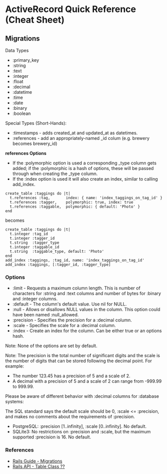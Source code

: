 # ActiveRecord Quick Reference (Cheat Sheet)

## Migrations

Data Types

- :primary_key
- :string
- :text
- :integer
- :float
- :decimal
- :datetime
- :time
- :date
- :binary
- :boolean

Special Types (Short-Hands):

- :timestamps  -  adds created_at and updated_at as datetimes.
- :references  -  add an appropriately-named _id colum (e.g. brewery becomes brewery_id)

**references Options**

- If the :polymorphic option is used a corresponding _type column gets added; if the :polymorphic is a hash of options, these will be passed through when creating the _type column.
- If the :index option is used it will also create an index, similar to calling add_index.

~~~
create_table :taggings do |t|
  t.references :tag,       index: { name: 'index_taggings_on_tag_id' }
  t.references :tagger,    polymorphic: true, index: true
  t.references :taggable,  polymorphic: { default: 'Photo' }
end
~~~

becomes

~~~
create_table :taggings do |t|
  t.integer :tag_id
  t.integer :tagger_id
  t.string  :tagger_type
  t.integer :taggable_id
  t.string  :taggable_type, default: 'Photo'
end
add_index :taggings, :tag_id, name: 'index_taggings_on_tag_id'
add_index :taggings, [:tagger_id, :tagger_type]
~~~

### Options

- :limit      - Requests a maximum column length. This is number of characters for :string and :text columns and number of bytes for :binary and :integer columns.
- :default    - The column's default value. Use nil for NULL.
- :null       - Allows or disallows NULL values in the column. This option could have been named :null_allowed.
- :precision  - Specifies the precision for a :decimal column.
- :scale      - Specifies the scale for a :decimal column.
- :index      - Create an index for the column. Can be either true or an options hash.

Note: None of the options are set by default.

Note: The precision is the total number of significant digits 
and the scale is the number of digits that can be stored following the decimal point. For example:

-  The number 123.45 has a precision of 5 and a scale of 2.
-  A decimal with a precision of 5 and a scale of 2 can range from -999.99 to 999.99.

Please be aware of different behavior with :decimal columns for :database systems: 

The SQL standard says the default scale should be 0, :scale <= :precision, and makes no comments about the requirements of :precision.

- PostgreSQL: :precision [1..infinity], :scale [0..infinity]. No default.
- SQLite3: No restrictions on :precision and :scale, but the maximum supported :precision is 16. No default.


### References

- [Rails Guide - Migrations]()
- [Rails API - Table Class ??]()



